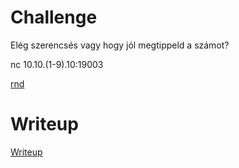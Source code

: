 # Challenge

Elég szerencsés vagy hogy jól megtippeld a számot?

nc 10.10.(1-9).10:19003

[rnd](files/rnd)

# Writeup

[Writeup](WRITEUP.md)
